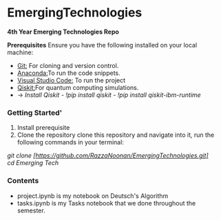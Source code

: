 # EmergingTechnologies
**4th Year Emerging Technologies Repo**

**Prerequisites**
Ensure you have the following installed on your local machine:

* <a href="https://github.com/">Git:</a> For cloning and version control.
* <a href="https://www.anaconda.com/">Anaconda:</a>To run the code snippets.
* <a href="https://code.visualstudio.com/">Visual Studio Code:</a> To run the project
* <a href="https://www.ibm.com/quantum/qiskit">Qiskit:</a>For quantum computing simulations. 
* -> _Install Qiskit - !pip install qiskit - !pip install qiskit-ibm-runtime_

### Getting Started'
1. Install prerequisite 
2. Clone the repository
clone this repository and navigate into it, run the following commands in your terminal:

_git clone [https://github.com/RazzaNoonan/EmergingTechnologies.git] <br>
cd Emerging Tech_

### Contents
* project.ipynb is my notebook on Deutsch's Algorithm
* tasks.ipynb is my Tasks notebook that we done throughout the semester.







